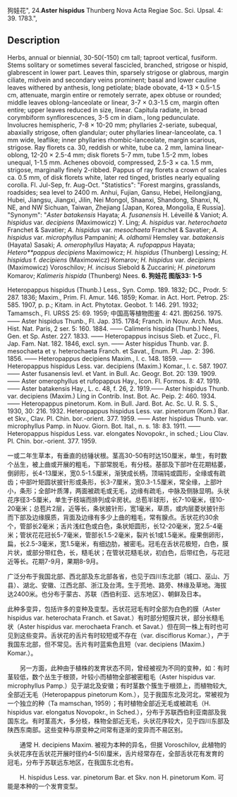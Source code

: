 狗娃花",
24.**Aster hispidus** Thunberg Nova Acta Regiae Soc. Sci. Upsal. 4: 39. 1783.",

## Description
Herbs, annual or biennial, 30-50(-150) cm tall; taproot vertical, fusiform. Stems solitary or sometimes several fascicled, branched, strigose or hispid, glabrescent in lower part. Leaves thin, sparsely strigose or glabrous, margin ciliate, midvein and secondary veins prominent; basal and lower cauline leaves withered by anthesis, long petiolate; blade obovate, 4-13 × 0.5-1.5 cm, attenuate, margin entire or remotely serrate, apex obtuse or rounded; middle leaves oblong-lanceolate or linear, 3-7 × 0.3-1.5 cm, margin often entire; upper leaves reduced in size, linear. Capitula radiate, in broad corymbiform synflorescences, 3-5 cm in diam., long pedunculate. Involucres hemispheric, 7-8 × 10-20 mm; phyllaries 2-seriate, subequal, abaxially strigose, often glandular; outer phyllaries linear-lanceolate, ca. 1 mm wide, leaflike; inner phyllaries rhombic-lanceolate, margin scarious, strigose. Ray florets ca. 30, reddish or white, tube ca. 2 mm, lamina linear-oblong, 12-20 × 2.5-4 mm; disk florets 5-7 mm, tube 1.5-2 mm, lobes unequal, 1-1.5 mm. Achenes obovoid, compressed, 2.5-3 × ca. 1.5 mm, strigose, marginally finely 2-ribbed. Pappus of ray florets a crown of scales ca. 0.5 mm, of disk florets white, later red tinged, bristles nearly equaling corolla. Fl. Jul-Sep, fr. Aug-Oct.
  "Statistics": "Forest margins, grasslands, roadsides; sea level to 2400 m. Anhui, Fujian, Gansu, Hebei, Heilongjiang, Hubei, Jiangsu, Jiangxi, Jilin, Nei Mongol, Shaanxi, Shandong, Shanxi, N, NE, and NW Sichuan, Taiwan, Zhejiang [Japan, Korea, Mongolia, E Russia].
  "Synonym": "*Aster batakensis* Hayata; *A. fusanensis* H. Léveillé &amp; Vaniot; *A. hispidus* var. *decipiens* (Maximowicz) Y. Ling; *A. hispidus* var. *heterochaeta* Franchet &amp; Savatier; *A. hispidus* var. *mesochaeta* Franchet &amp; Savatier; *A. hispidus* var. *microphyllus* Pampanini; *A. oldhamii* Hemsley var. *batakensis* (Hayata) Sasaki; *A. omerophyllus* Hayata; *A. rufopappus* Hayata; *Hetero**pappus decipiens* Maximowicz; *H. hispidus* (Thunberg) Lessing; *H. hispidus* f. *decipiens* (Maximowicz) Komarov; *H. hispidus* var. *decipiens* (Maximowicz) Voroschilov; *H. incisus* Siebold &amp; Zuccarini; *H. pinetorum* Komarov; *Kalimeris hispida* (Thunberg) Nees.
**6. 狗娃花 图版33: 1-5**

Heteropappus hispidus (Thunb.) Less., Syn. Comp. 189. 1832; DC., Prodr. 5: 287. 1836; Maxim., Prim. Fl. Amur. 146. 1859; Komar. in Act. Hort. Petrop. 25: 585. 1907, p. p.; Kitam. in Act. Phytotax. Geobot. 1: 146. 291. 1932; Tamamsch., Fl. URSS 25: 69. 1959; 中国高等植物图鉴 4: 421. 图6256. 1975. —— Aster hispidus Thunb., Fl. Jap. 315. 1784; Franch. in Nouv. Arch. Mus. Hist. Nat. Paris, 2 ser. 5: 160. 1884. —— Calimeris hispida (Thunb.) Nees, Gen. et Sp. Aster. 227. 1833. —— Heteropappus incisus Sieb. et Zucc., Fl. Jap. Fam. Nat. 182. 1846, excl. syn. —— Aster hispidus Thunb. var. β. mesochaeta et γ. heterochaeta Franch. et Savat., Enum. Pl. Jap. 2: 396. 1856. —— Heteropappus decipiens Maxim., l. c. 148. 1859. —— Heteropappus hispidus Less. var. decipiens (Maxim.) Komar., l. c. 587. 1907. —— Aster fusanensis levl. et Vant. in Bull. Ac. Geogr. Bot. 20: 139. 1909. —— Aster omerophyllus et rufopappus Hay., Icon. Fl. Formos. 8: 47. 1919. —— Aster batakensis Hay., L. c. 48, f. 26, 2. 1919.—— Aster hispidus Thunb. var. decipiens (Maxim.) Ling in Contrib. Inst. Bot. Ac. Peip. 2: 460. 1934. —— Heteropappus pinetorum. Kom. in Bull. Jard. Bot. Ac. Sc. U. R. S. S., 1930, 30: 216. 1932. Heteropappus hispidus Less. var. pinetorum (Kom.) Bar. et Skv., Clav. Pl. Chin. bor.-orient. 377. 1959. —— Aster hispidus Thunb. var. microphyllus Pamp. in Nuov. Giorn. Bot. Ital., n. s. 18: 83. 1911. —— Heteropappus hispidus Less. var. elongates Novopokr., in sched.; Liou Clav. Pl. Chin. bor.-orient. 377. 1959.

一或二年生草本，有垂直的纺锤状根。茎高30-50有时达150厘米，单生，有时数个丛生，被上曲或开展的粗毛，下部常脱毛，有分枝。基部及下部叶在花期枯萎，倒卵形，长4-13厘米，宽0.5-1.5厘米，渐狭成长柄，顶端钝或圆形，全缘或有疏齿；中部叶矩圆状披针形或条形，长3-7厘米，宽0.3-1.5厘米，常全缘，上部叶小，条形；全部叶质薄，两面被疏毛或无毛，边缘有疏毛，中脉及侧脉显明。头状花序径3-5厘米，单生于枝端而排列成伞房状。总苞半球形，长7-10毫米，径10-20毫米；总苞片2层，近等长，条状披针形，宽1毫米，草质，或内层菱状披针形而下部及边缘膜质，背面及边缘有多少上曲的粗毛，常有腺点。舌状花约30余个，管部长2毫米；舌片浅红色或白色，条状矩圆形，长12-20毫米，宽2.5-4毫米；管状花花冠长5-7毫米，管部长1.5-2毫米，裂片长1或1.5毫米。瘦果倒卵形，扁，长2.5-3毫米，宽1.5毫米，有细边肋，被密毛。冠毛在舌状花极短，白色，膜片状，或部分带红色，长，糙毛状；在管状花糙毛状，初白色，后带红色，与花冠近等长。花期7-9月，果期8-9月。

广泛分布于我国北部、西北部及东北部各省，也见于四川东北部（城口、巫山、万县）、湖北、安徽、江西北部、浙江及台湾。生于荒地、路旁、林缘及草地。海拔达2400米。也分布于蒙古、苏联（西伯利亚、远东地区）、朝鲜及日本。

此种多变异，包括许多的变种及变型。舌状花冠毛有时全部为白色的膜（Aster hispidus var. heterochata Franch. et Savat.）有时部分短膜片状，部分长糙毛状（Aster hispidus var. merochaeta Franch. et Savat.）但在同一株上有时也可见到这些变异。舌状花的舌片有时较短或不存在（var. disciflorus Komar.），产于我国东北部，但不常见。舌片有时蓝紫色且短（var. decipiens (Maxim.) Komar.）。
<p style='text-indent:28px'>另一方面，此种由于植株的发育状态不同，曾经被视为不同的变种，如：有时茎较低，数个丛生于根颈，叶较小而植物全部被密粗毛（Aster hispidus var. microphyllus Pamp.）见于湖北及安徽；有时茎数个簇生于根颈上，而植物较大, 全部近无毛（Heteropappus pinetorum Kom.），见于我国东北及河北，常被视为一个独立的种（Ta mamschan, 1959）；有时植物全部近无毛或被疏毛（H. hispidus var. elongatus Novopokr., in Sched.），分布于苏联西伯利亚南部及我国东北。有时茎高大，多分枝，株物全部近无毛，头状花序较大，见于四川东部及陕西东南部。这些变种与原变种之间常有逐渐的变异而不易区别。
<p style='text-indent:28px'>通常 H. decipiens Maxim. 被视为本种的异名，但据 Voroschilov, 此植物的头状花序在舌状花开展时径约4-5(6)厘米，舌片经常存在，全部舌状花有发育的冠毛，分布于苏联远东地区，在我国东北也有。
<p style='text-indent:28px'>H. hispidus Less. var. pinetorum Bar. et Skv. non H. pinetorum Kom. 可能是本种的一个发育变型。

